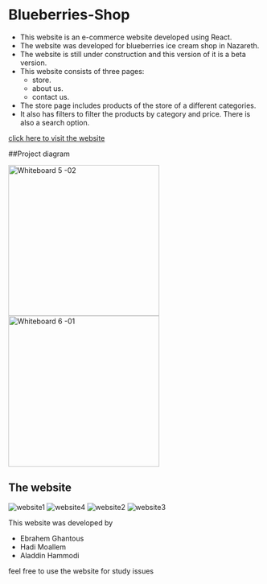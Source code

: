 # Blueberries-Shop
* This website is an e-commerce website developed using React.
* The website was developed for blueberries ice cream shop in Nazareth.
* The website is still under construction and this version of it is a beta version.
* This website consists of three pages:
    * store.
    * about us.
    * contact us.
 * The store page includes products of the store of a different categories.
 * It also has filters to filter the products by category and price. There is also a search option.


[click here to visit the website](https://blueberries.netlify.app/)

 
##Project diagram 



<img width="300" alt="Whiteboard 5 -02" src="https://user-images.githubusercontent.com/27367032/108354654-6a0a0d00-71f2-11eb-9be5-0dc47dabff2e.png">
<img width="300" alt="Whiteboard 6 -01" src="https://user-images.githubusercontent.com/27367032/108354656-6aa2a380-71f2-11eb-8a40-af0334de8397.png">

## The website 

![website1](https://user-images.githubusercontent.com/27367032/108355803-f8cb5980-71f3-11eb-9086-6560dfd0044c.JPG)
![website4](https://user-images.githubusercontent.com/27367032/108355811-fa951d00-71f3-11eb-9733-f5bacb2d4f55.JPG)
![website2](https://user-images.githubusercontent.com/27367032/108355815-fcf77700-71f3-11eb-87db-9c72353c0d95.JPG)
![website3](https://user-images.githubusercontent.com/27367032/108355821-fec13a80-71f3-11eb-82c2-2003a0e6664d.JPG)



This website was developed by 
* Ebrahem Ghantous
* Hadi Moallem
* Aladdin Hammodi


feel free to use the website for study issues
